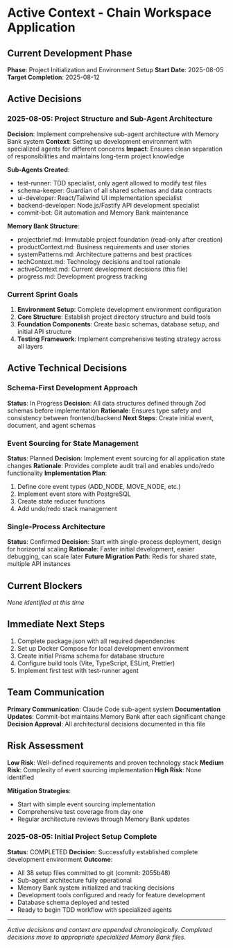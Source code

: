 # Active Context - Chain Workspace Application

## Current Development Phase
**Phase**: Project Initialization and Environment Setup
**Start Date**: 2025-08-05
**Target Completion**: 2025-08-12

## Active Decisions

### 2025-08-05: Project Structure and Sub-Agent Architecture
**Decision**: Implement comprehensive sub-agent architecture with Memory Bank system
**Context**: Setting up development environment with specialized agents for different concerns
**Impact**: Ensures clean separation of responsibilities and maintains long-term project knowledge

**Sub-Agents Created**:
- test-runner: TDD specialist, only agent allowed to modify test files
- schema-keeper: Guardian of all shared schemas and data contracts
- ui-developer: React/Tailwind UI implementation specialist
- backend-developer: Node.js/Fastify API development specialist  
- commit-bot: Git automation and Memory Bank maintenance

**Memory Bank Structure**:
- projectbrief.md: Immutable project foundation (read-only after creation)
- productContext.md: Business requirements and user stories
- systemPatterns.md: Architecture patterns and best practices
- techContext.md: Technology decisions and tool rationale
- activeContext.md: Current development decisions (this file)
- progress.md: Development progress tracking

### Current Sprint Goals
1. **Environment Setup**: Complete development environment configuration
2. **Core Structure**: Establish project directory structure and build tools
3. **Foundation Components**: Create basic schemas, database setup, and initial API structure
4. **Testing Framework**: Implement comprehensive testing strategy across all layers

## Active Technical Decisions

### Schema-First Development Approach
**Status**: In Progress
**Decision**: All data structures defined through Zod schemas before implementation
**Rationale**: Ensures type safety and consistency between frontend/backend
**Next Steps**: Create initial event, document, and agent schemas

### Event Sourcing for State Management
**Status**: Planned
**Decision**: Implement event sourcing for all application state changes
**Rationale**: Provides complete audit trail and enables undo/redo functionality
**Implementation Plan**: 
1. Define core event types (ADD_NODE, MOVE_NODE, etc.)
2. Implement event store with PostgreSQL
3. Create state reducer functions
4. Add undo/redo stack management

### Single-Process Architecture
**Status**: Confirmed
**Decision**: Start with single-process deployment, design for horizontal scaling
**Rationale**: Faster initial development, easier debugging, can scale later
**Future Migration Path**: Redis for shared state, multiple API instances

## Current Blockers
*None identified at this time*

## Immediate Next Steps
1. Complete package.json with all required dependencies
2. Set up Docker Compose for local development environment  
3. Create initial Prisma schema for database structure
4. Configure build tools (Vite, TypeScript, ESLint, Prettier)
5. Implement first test with test-runner agent

## Team Communication
**Primary Communication**: Claude Code sub-agent system
**Documentation Updates**: Commit-bot maintains Memory Bank after each significant change
**Decision Approval**: All architectural decisions documented in this file

## Risk Assessment
**Low Risk**: Well-defined requirements and proven technology stack
**Medium Risk**: Complexity of event sourcing implementation
**High Risk**: None identified

**Mitigation Strategies**:
- Start with simple event sourcing implementation
- Comprehensive test coverage from day one
- Regular architecture reviews through Memory Bank updates

### 2025-08-05: Initial Project Setup Complete
**Status**: COMPLETED
**Decision**: Successfully established complete development environment
**Outcome**: 
- All 38 setup files committed to git (commit: 2055b48)
- Sub-agent architecture fully operational
- Memory Bank system initialized and tracking decisions
- Development tools configured and ready for feature development
- Database schema deployed and tested
- Ready to begin TDD workflow with specialized agents

---

*Active decisions and context are appended chronologically. Completed decisions move to appropriate specialized Memory Bank files.*
